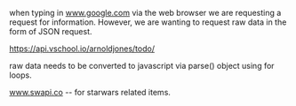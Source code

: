 when typing in www.google.com via the web browser we are requesting a request for information.  However, we are wanting to request raw data in the form of JSON request.

https://api.vschool.io/arnoldjones/todo/

raw data needs to be converted to javascript via parse() object using for loops.

www.swapi.co  -- for starwars related items.